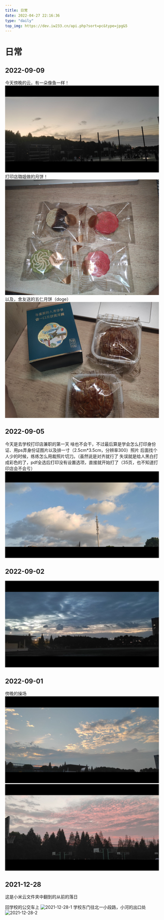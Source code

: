 ```yaml
---
title: 日常
date: 2022-04-27 22:16:36
type: "daily"
top_img: https://dev.iw233.cn/api.php?sort=pc&type=jpg&5
---
```


# 日常

## 2022-09-09

今天傍晚的云，有一朵像鱼一样！
![2022-09-09-1](../images/sunset/2022-09-09-1.jpg)
打印店璐姐做的月饼！
![2022-09-09-2](../images/sunset/2022-09-09-2.jpg)
以及，舍友送的五仁月饼（doge）
![2022-09-09-3](../images/sunset/2022-09-09-3.jpg)

## 2022-09-05

今天是去学校打印店兼职的第一天
啥也不会干，不过最后算是学会怎么打印身份证、用ps弄身份证图片以及排一寸（2.5cm*3.5cm，分辨率300）照片
后面找个人少的时候，练练怎么用裁照片切刀。（虽然说是对齐就行了
失误就是给人黑白打成彩色的了，pdf全选后打印没有设置选项，直接就开始打了（35页，也不知道打印店会不会亏）
![2022-09-05](../images/sunset/2022-09-05.jpg)

## 2022-09-02

![2021-09-02](../images/sunset/2022-09-02.jpg)

## 2022-09-01

傍晚的操场
![2021-12-28-1](../images/sunset/2022-09-01-1.jpg)
![2021-12-28-2](../images/sunset/2022-09-01-2.jpg)


## 2021-12-28

这是小米云文件夹中翻到的从前的落日

回学校的公交车上
![2021-12-28-1](../images/sunset/2021-12-28-1.jpg)
学校东门往北一小段路，小河的出口处
![2021-12-28-2](../images/sunset/2021-12-28-2.jpg)